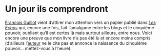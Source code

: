 # Un jour ils comprendront

[François Guillot](http://internetetopinion.wordpress.com/2007/09/05/le-blog-cinquieme-pouvoir-dans-la-tribune-puis-dans-les-echos/) vient d’attirer mon attention vers un papier publié dans [*Les Échos*](http://www.lesechos.fr/info/analyses/4618210.htm) qui, encore une fois, fait l’amalgame entre les blogs et le cinquième pouvoir, oubliant qu’il est certes là mais surtout ailleurs, entre nous. Voici encore une preuve que mon livre n’a pas été lu et encore moins compris (d’ailleurs l’[auteur](http://bernardcorneau.typepad.com/) ne le cite pas et annonce la naissance du cinquième pouvoir… mettez-vous à l’heure).